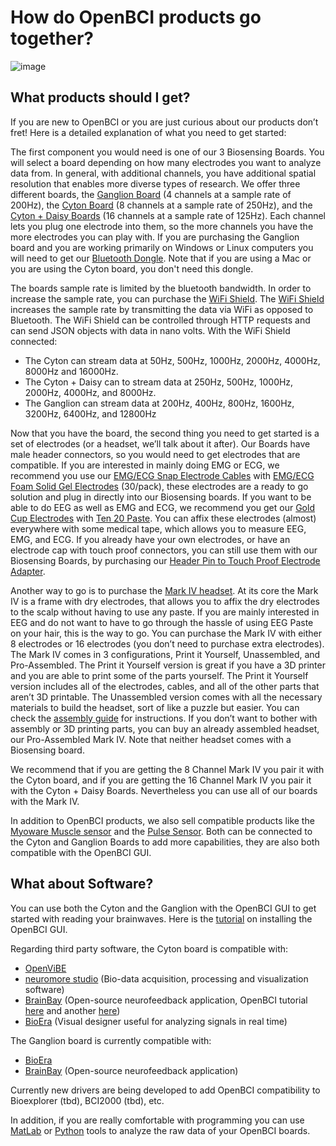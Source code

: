 # How do OpenBCI products go together?

![image](../assets/images/How_products_go_together.png)

## What products should I get?

If you are new to OpenBCI or you are just curious about our products don’t fret! Here is a detailed explanation of what you need to get started:

The first component you would need is one of our 3 Biosensing Boards. You will select a board depending on how many electrodes you want to analyze data from. In general, with additional channels, you have additional spatial resolution that enables more diverse types of research. We offer three different boards, the [Ganglion Board](https://shop.openbci.com/collections/frontpage/products/pre-order-ganglion-board) (4 channels at a sample rate of 200Hz), the [Cyton Board](https://shop.openbci.com/collections/frontpage/products/cyton-biosensing-board-8-channel?variant=38958638542) (8 channels at a sample rate of 250Hz), and the [Cyton + Daisy Boards](https://shop.openbci.com/collections/frontpage/products/cyton-daisy-biosensing-boards-16-channel?variant=38959256526) (16 channels at a sample rate of 125Hz). Each channel lets you plug one electrode into them, so the more channels you have the more electrodes you can play with. If you are purchasing the Ganglion board and you are working primarily on Windows or Linux computers you will need to get our [Bluetooth Dongle](https://shop.openbci.com/collections/frontpage/products/csr-4-0-bluetooth-dongle?variant=34793373070). Note that if you are using a Mac or you are using the Cyton board, you don't need this dongle.

The boards sample rate is limited by the bluetooth bandwidth. In order to increase the sample rate, you can purchase the [WiFi Shield](https://shop.openbci.com/collections/frontpage/products/wifi-shield?variant=44534009550). The [WiFi Shield](https://shop.openbci.com/collections/frontpage/products/wifi-shield?variant=44534009550) increases the sample rate by transmitting the data via WiFi as opposed to Bluetooth. The WiFi Shield can be controlled through HTTP requests and can send JSON objects with data in nano volts. With the WiFi Shield connected: 

* The Cyton can stream data at 50Hz, 500Hz, 1000Hz, 2000Hz, 4000Hz, 8000Hz and 16000Hz. 
* The Cyton + Daisy can to stream data at 250Hz, 500Hz, 1000Hz, 2000Hz, 4000Hz, and 8000Hz. 
* The Ganglion can stream data at 200Hz, 400Hz, 800Hz, 1600Hz, 3200Hz, 6400Hz, and 12800Hz

Now that you have the board, the second thing you need to get started is a set of electrodes (or a headset, we’ll talk about it after). Our Boards have male header connectors, so you would need to get electrodes that are compatible. If you are interested in mainly doing EMG or ECG, we recommend you use our [EMG/ECG Snap Electrode Cables](https://shop.openbci.com/collections/frontpage/products/emg-ecg-snap-electrode-cables?variant=32372786958) with [EMG/ECG Foam Solid Gel Electrodes](https://shop.openbci.com/collections/frontpage/products/skintact-f301-pediatric-foam-solid-gel-electrodes-30-pack?variant=29467659395) (30/pack), these electrodes are a ready to go solution and plug in directly into our Biosensing boards. If you want to be able to do EEG as well as EMG and ECG, we recommend you get our [Gold Cup Electrodes](https://shop.openbci.com/collections/frontpage/products/openbci-gold-cup-electrodes?variant=9056028163) with [Ten 20 Paste](https://shop.openbci.com/collections/frontpage/products/ten20-conductive-paste-2oz-jars?variant=31373533198). You can affix these electrodes (almost) everywhere with some medical tape, which allows you to measure EEG, EMG, and ECG. If you already have your own electrodes, or have an electrode cap with touch proof connectors, you can still use them with our Biosensing Boards, by purchasing our [Header Pin to Touch Proof Electrode Adapter](https://shop.openbci.com/collections/frontpage/products/touch-proof-electrode-cable-adapter?variant=31007211715). 

Another way to go is to purchase the [Mark IV headset](https://shop.openbci.com/collections/frontpage/products/ultracortex-mark-iv). At its core the Mark IV is a frame with dry electrodes, that allows you to affix the dry electrodes to the scalp without having to use any paste. If you are mainly interested in EEG and do not want to have to go through the hassle of using EEG Paste on your hair, this is the way to go. You can purchase the Mark IV with either 8 electrodes or 16 electrodes (you don’t need to purchase extra electrodes). The Mark IV comes in 3 configurations, Print it Yourself, Unassembled, and Pro-Assembled. The Print it Yourself version is great if you have a 3D printer and you are able to print some of the parts yourself. The Print it Yourself version includes all of the electrodes, cables, and all of the other parts that aren’t 3D printable. The Unassembled version comes with all the necessary materials to build the headset, sort of like a puzzle but easier. You can check the [assembly guide](http://docs.openbci.com/Headware/01-Ultracortex-Mark-IV) for instructions. If you don’t want to bother with assembly or 3D printing parts, you can buy an already assembled headset, our Pro-Assembled Mark IV. Note that neither headset comes with a Biosensing board.

We recommend that if you are getting the 8 Channel Mark IV you pair it with the Cyton board, and if you are getting the 16 Channel Mark IV you pair it with the Cyton + Daisy Boards. Nevertheless you can use all of our boards with the Mark IV. 

In addition to OpenBCI products, we also sell compatible products like the [Myoware Muscle sensor](https://shop.openbci.com/collections/frontpage/products/myoware-muscle-sensor?variant=29472011267) and the [Pulse Sensor](https://shop.openbci.com/collections/frontpage/products/pulse-sensor?variant=22543672899). Both can be connected to the Cyton and Ganglion Boards to add more capabilities, they are also both compatible with the OpenBCI GUI.

## What about Software?

You can use both the Cyton and the Ganglion with the OpenBCI GUI to get started with reading your brainwaves. Here is the [tutorial](http://docs.openbci.com/OpenBCI%20Software/01-OpenBCI_GUI) on installing the OpenBCI GUI. 

Regarding third party software, the Cyton board is compatible with:

* [OpenViBE](http://openvibe.inria.fr/drivers-openbci/)
* [neuromore studio](https://doc.neuromore.com/?cat=0&page=2) (Bio-data acquisition, processing and visualization software)
* [BrainBay](http://www.shifz.org/brainbay/) (Open-source neurofeedback application, OpenBCI tutorial [here](https://sites.google.com/site/biofeedbackpages/brainbay-openbci) and another [here](http://www.autodidacts.io/use-openbci-with-brainbay-on-ubuntu-linux-and-wine/))
* [BioEra](http://www.proatech.com/be/manual.html#_OpenBCI) (Visual designer useful for analyzing signals in real time)

The Ganglion board is currently compatible with: 

* [BioEra](http://www.proatech.com/be/manual.html#_Toc477624700)
* [BrainBay](http://www.shifz.org/brainbay/) (Open-source neurofeedback application)

Currently new drivers are being developed to add OpenBCI compatibility to Bioexplorer (tbd), BCI2000 (tbd), etc.

In addition, if you are really comfortable with programming you can use [MatLab](http://docs.openbci.com/3rd%20Party%20Software/01-Matlab) or [Python](http://docs.openbci.com/3rd%20Party%20Software/04-LSL) tools to analyze the raw data of your OpenBCI boards.
